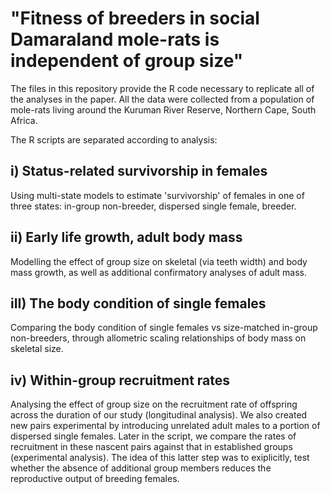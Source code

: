 # "Fitness of breeders in social Damaraland mole-rats is independent of group size"

The files in this repository provide the R code necessary to replicate all of the analyses in the paper. All the data were collected from a population of mole-rats living around the Kuruman River Reserve, Northern Cape, South Africa. 


The R scripts are separated according to analysis:

## i) Status-related survivorship in females

Using multi-state models to estimate 'survivorship' of females in one of three states: in-group non-breeder, dispersed single female, breeder. 

## ii) Early life growth, adult body mass

Modelling the effect of group size on skeletal (via teeth width) and body mass growth, as well as additional confirmatory analyses of adult mass.

## iII) The body condition of single females

Comparing the body condition of single females vs size-matched in-group non-breeders, through allometric scaling relationships of body mass on skeletal size. 

## iv) Within-group recruitment rates

Analysing the effect of group size on the recruitment rate of offspring across the duration of our study (longitudinal analysis). We also created new pairs experimental by introducing unrelated adult males to a portion of dispersed single females. Later in the script, we compare the rates of recruitment in these nascent pairs against that in established groups (experimental analysis). The idea of this latter step was to exiplicitly, test whether the absence of additional group members reduces the reproductive output of breeding females. 
